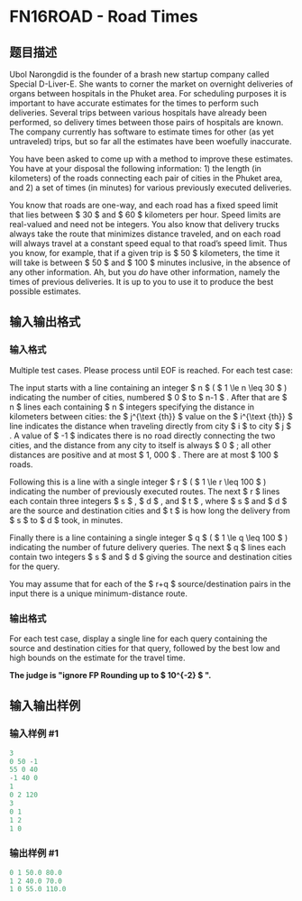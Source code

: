 # FN16ROAD - Road Times

## 题目描述

Ubol Narongdid is the founder of a brash new startup company called Special D-Liver-E. She wants to corner the market on overnight deliveries of organs between hospitals in the Phuket area. For scheduling purposes it is important to have accurate estimates for the times to perform such deliveries. Several trips between various hospitals have already been performed, so delivery times between those pairs of hospitals are known. The company currently has software to estimate times for other (as yet untraveled) trips, but so far all the estimates have been woefully inaccurate.

You have been asked to come up with a method to improve these estimates. You have at your disposal the following information: 1) the length (in kilometers) of the roads connecting each pair of cities in the Phuket area, and 2) a set of times (in minutes) for various previously executed deliveries.

You know that roads are one-way, and each road has a fixed speed limit that lies between $ 30 $ and $ 60 $ kilometers per hour. Speed limits are real-valued and need not be integers. You also know that delivery trucks always take the route that minimizes distance traveled, and on each road will always travel at a constant speed equal to that road’s speed limit. Thus you know, for example, that if a given trip is $ 50 $ kilometers, the time it will take is between $ 50 $ and $ 100 $ minutes inclusive, in the absence of any other information. Ah, but you _do_ have other information, namely the times of previous deliveries. It is up to you to use it to produce the best possible estimates.

## 输入输出格式

### 输入格式

Multiple test cases. Please process until EOF is reached. For each test case:

The input starts with a line containing an integer $ n $ ( $ 1 \le n \leq 30 $ ) indicating the number of cities, numbered $ 0 $ to $ n-1 $ . After that are $ n $ lines each containing $ n $ integers specifying the distance in kilometers between cities: the $ j^{\text {th}} $ value on the $ i^{\text {th}} $ line indicates the distance when traveling directly from city $ i $ to city $ j $ . A value of $ -1 $ indicates there is no road directly connecting the two cities, and the distance from any city to itself is always $ 0 $ ; all other distances are positive and at most $ 1\, 000 $ . There are at most $ 100 $ roads.

Following this is a line with a single integer $ r $ ( $ 1 \le r \leq 100 $ ) indicating the number of previously executed routes. The next $ r $ lines each contain three integers $ s $ , $ d $ , and $ t $ , where $ s $ and $ d $ are the source and destination cities and $ t $ is how long the delivery from $ s $ to $ d $ took, in minutes.

Finally there is a line containing a single integer $ q $ ( $ 1 \le q \leq 100 $ ) indicating the number of future delivery queries. The next $ q $ lines each contain two integers $ s $ and $ d $ giving the source and destination cities for the query.

You may assume that for each of the $ r+q $ source/destination pairs in the input there is a unique minimum-distance route.

### 输出格式

For each test case, display a single line for each query containing the source and destination cities for that query, followed by the best low and high bounds on the estimate for the travel time.

**The judge is "ignore FP Rounding up to $ 10^{-2} $ ".**

## 输入输出样例

### 输入样例 #1

```cpp
3
0 50 -1
55 0 40
-1 40 0
1
0 2 120
3
0 1
1 2
1 0
```


### 输出样例 #1

```cpp
0 1 50.0 80.0
1 2 40.0 70.0
1 0 55.0 110.0
```


